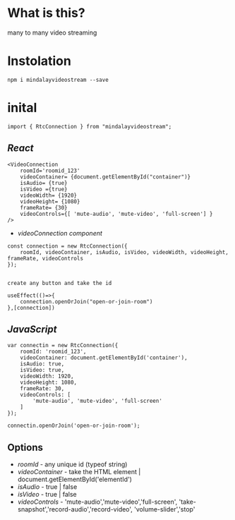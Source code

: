 # What is this?

many to many video streaming

# Instolation

`npm i mindalayvideostream --save`

# inital

```
import { RtcConnection } from "mindalayvideostream";
```

## *React*
```
<VideoConnection 
    roomId='roomid_123'
    videoContainer= {document.getElementById("container")}
    isAudio= {true}
    isVideo ={true}
    videoWidth= {1920}
    videoHeight= {1080}
    frameRate= {30}
    videoControls={[ 'mute-audio', 'mute-video', 'full-screen'] } 
/>
```

* *videoConnection component* 
```
const connection = new RtcConnection({
    roomId, videoContainer, isAudio, isVideo, videoWidth, videoHeight, frameRate, videoControls
});


create any button and take the id

useEffect(()=>{
    connection.openOrJoin("open-or-join-room")
},[connection])
```
## *JavaScript*
```
var connectin = new RtcConnection({
    roomId: 'roomid_123',
    videoContainer: document.getElementById('container'),
    isAudio: true,
    isVideo: true,
    videoWidth: 1920,
    videoHeight: 1080,
    frameRate: 30,
    videoControls: [
        'mute-audio', 'mute-video', 'full-screen'
    ]
});

connectin.openOrJoin('open-or-join-room');
```

## Options

* *roomId* - any unique id (typeof string)
* *videoContainer* - take the HTML element | document.getElementById('elementId')
* *isAudio* - true | false
* *isVideo* - true | false
* *videoControls* - 'mute-audio','mute-video','full-screen',
                    'take-snapshot','record-audio','record-video',
                    'volume-slider','stop'